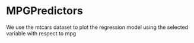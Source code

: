 # MPGPredictors

We use the mtcars dataset to plot the regression model using the selected variable with respect to mpg
